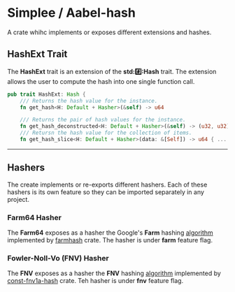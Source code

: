 # Simplee / Aabel-hash
A crate whihc implements or exposes different extensions and hashes.

## HashExt Trait
The **HashExt** trait is an extension of the **std::hash::Hash** trait. The extension allows the user to compute the hash into one single function call.

```rust
pub trait HashExt: Hash {
    /// Returns the hash value for the instance.
    fn get_hash<H: Default + Hasher>(&self) -> u64

    /// Returns the pair of hash values for the instance.
    fn get_hash_deconstructed<H: Default + Hasher>(&self) -> (u32, u32)
    /// Retursn the hash value for the collection of items.
    fn get_hash_slice<H: Default + Hasher>(data: &[Self]) -> u64 { ... }
```

---

## Hashers
The create implements or re-exports different hashers. Each of these hashers is its own feature so they can be imported separately in any project.

### Farm64 Hasher
The **Farm64** exposes as a hasher the Google's **Farm** hashing [algorithm](https://github.com/google/farmhash) implemented by [farmhash](https://docs.rs/farmhash/latest/farmhash/) crate. The hasher is under **farm** feature flag.

### Fowler-Noll-Vo (FNV) Hasher
The **FNV** exposes as a hasher the **FNV** hashing [algorithm](https://en.wikipedia.org/wiki/Fowler%E2%80%93Noll%E2%80%93Vo_hash_function) implemented by [const-fnv1a-hash](https://docs.rs/const-fnv1a-hash/latest/const_fnv1a_hash/) crate. Teh hasher is under **fnv** feature flag.

